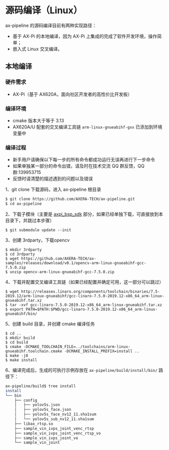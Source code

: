 # 源码编译（Linux）

ax-pipeline 的源码编译目前有两种实现路径：

- 基于 AX-Pi 的本地编译，因为 AX-Pi 上集成的完成了软件开发环境，操作简单；
- 嵌入式 Linux 交叉编译。

## 本地编译

### 硬件需求

- AX-Pi（基于 AX620A，面向社区开发者的高性价比开发板）

### 编译环境
- cmake 版本大于等于 3.13
- AX620A/U 配套的交叉编译工具链 `arm-linux-gnueabihf-gxx` 已添加到环境变量中

### 编译过程
- 新手用户请确保以下每一步的所有命令都成功运行无误再进行下一步命令
- 如果单独某一部分的命令出错，请及时在技术交流 QQ 群反馈，QQ 群:139953715
- 反馈时请清楚的描述遇到的问题以及错误
  
1、git clone 下载源码，进入 ax-pipeline 根目录

```bash
$ git clone https://github.com/AXERA-TECH/ax-pipeline.git
$ cd ax-pipeline
```
2、下载子模块（主要是 [axpi_bsp_sdk](https://github.com/sipeed/axpi_bsp_sdk) 部分，如果已经单独下载，可直接放到本目录下，并跳过本步骤）
```
$ git submodule update --init
```
3、创建 3rdparty，下载opencv
```
$ mkdir 3rdparty
$ cd 3rdparty
$ wget https://github.com/AXERA-TECH/ax-samples/releases/download/v0.1/opencv-arm-linux-gnueabihf-gcc-7.5.0.zip
$ unzip opencv-arm-linux-gnueabihf-gcc-7.5.0.zip
```
4、下载并配置交叉编译工具链（如果已经配置并确定可用，这一部分可以跳过）
```
$ wget http://releases.linaro.org/components/toolchain/binaries/7.5-2019.12/arm-linux-gnueabihf/gcc-linaro-7.5.0-2019.12-x86_64_arm-linux-gnueabihf.tar.xz
$ tar -xvf gcc-linaro-7.5.0-2019.12-x86_64_arm-linux-gnueabihf.tar.xz
$ export PATH=$PATH:$PWD/gcc-linaro-7.5.0-2019.12-x86_64_arm-linux-gnueabihf/bin/
```
5、创建 build 目录，并创建 cmake 编译任务
```
$ cd ..
$ mkdir build
$ cd build
$ cmake -DCMAKE_TOOLCHAIN_FILE=../toolchains/arm-linux-gnueabihf.toolchain.cmake -DCMAKE_INSTALL_PREFIX=install ..
$ make -j8
$ make install
```

6、编译完成后，生成的可执行示例存放在 `ax-pipeline/build/install/bin/` 路径下：

```bash
ax-pipeline/build$ tree install
install
└── bin
    ├── config
    │   ├── yolov5s.json
    │   ├── yolov5s_face.json
    │   ├── yolov5s_face_nv12_11.sha1sum
    │   └── yolov5s_sub_nv12_11.sha1sum
    ├── libax_rtsp.so
    ├── sample_vin_ivps_joint_venc_rtsp
    ├── sample_vin_ivps_joint_venc_rtsp_vo
    ├── sample_vin_ivps_joint_vo
    └── sample_vin_joint
```
